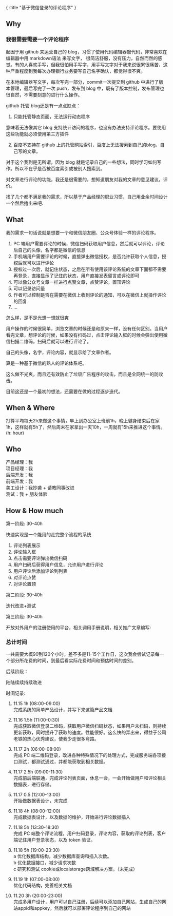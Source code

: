{
    :title "基于微信登录的评论程序"
}

## Why

### 我很需要需要一个评论程序

起因于用 github 来运营自己的 blog，习惯了使用代码编辑器敲代码，非常喜欢在编辑器中用 markdown语法 来写文字，
很简洁舒服，没有压力，自然而然的感觉。有的人喜欢手写，但我很怕用手写字，用手写文字对于我来说很累很痛苦，这种严重程度到我每次办理银行业务要写自己名字确认，都觉得很不爽。

在本地编辑器写文字，每次写完一部分，commit一次提交到 github 中进行了版本管理，最后写完了一次 push，发布到 blog 中，既有了版本控制，发布管理也很自然，不需要刻意的进行什么操作。

github 托管 blog还是有一点点缺点：

1. 只能托管静态页面，无法运行动态程序

意味着无法像其它 blog 支持统计访问的程序，也没有办法支持评论程序。要使用这些功能就必须使用第三方插件

2. 百度不支持在 github 上的托管网站索引，百度上无法搜索到自己的blog，自己写的文章。

对于这个我到是无所谓，因为 blog 就是记录自己的一些想法，同时学习如何写作。所以不在乎是否被百度索引或被别人搜索到。

对文章进行评论的功能，我还是很需要的，想知道朋友对我的文章的意见建议，评价。

找了几个都不满足我的需求，所以基于产品经理的职业习惯，自己用业余时间设计一个然后撸出来吧.

## What

我的需求一句话说就是想要一个和微信朋友圈、公众号体验一样的评论程序。

1. PC 端用户需要评论的时候，微信扫码获取用户信息，然后就可以评论，评论后自己的头像，名字都是微信的信息
2. 手机端用户需要评论的时候，直接弹出微信授权，是否允许获取个人信息，授权后就可以进行评论
3. 授权过一次后，就记住状态，之后在所有使用该评论系统的文章下面都不需要再登录，直接显示了记住的状态，用户直接发表留言或评论即可
4. 可以像公众号文章一样进行点赞文章，点赞评论，置顶评论
5. 可以记录访问量
6. 作者可以控制是否在需要在微信上收到评论的通知，可以在微信上就操作评论的回复
7. ...

怎么样，是不是光想一想就很爽

用户操作的时候很简单，浏览文章的时候还是和原来一样，没有任何区别。当用户看完文章，想评论的时候，如果没有扫码过，点击评论输入框的时候会弹出使用微信扫描二维码，扫码后就可以进行评论了。

自己的头像，名字，评论内容，就显示给了文章作者。

算是一种基于微信的熟人的评论体系吧。

这么做不光爽，而且还有效防止了垃圾广告程序的攻击，而且是全网统一的防攻击。

目前这还是一个最初的想法，还需要在做的过程逐步迭代。

## When & Where
打算平均每天2h来做这个事情，早上到办公室上班前1h，晚上健身结束后在家1h，这样就有5h了，然后周末在家拿出一天10h，一周就有15h来推进这个事情。(h: hour)

## Who

产品经理：我  
项目经理：我  
后端开发：我  
前端开发：我  
美工设计：我抄袭 + 请教同事改进  
测试：我 + 朋友体验  


## How & How much

第一阶段: 30-40h

快速实现是一个能用的走完整个流程的系统

1. 评论列表展示
2. 评论输入框
3. 点击需要评论弹出微信扫码
4. 用户扫码后获得用户信息，允许用户进行评论
5. 用户评论后添加评论到列表
6. 对评论点赞
7. 对评论置顶

第二阶段: 30-40h

迭代改进+测试

第三阶段: 30-40h

开放对外用户的注册使用的平台，相关调用手册说明，相关推广文章编写: 

### 总计时间

一共需要大概90到120个小时，差不多是11-15个工作日，这次我会尝试记录每一个部分所花费的时间，到最后看实际花费时间和预估时间的差别。

后续阶段：

陆陆续续持续改进


时间记录:  
1. 11.15 1h (08:00-09:00)  <br>
完成系统的简单产品设计，并写下来这篇产品文档

2. 11.16 1.5h (11:00-0:30)  <br>
完成获取微信登录二维码，获取用户微信扫码状态，如果用户未扫码，则持续更新获取，同时提升了获取的速度。性能很好。这么快的弄出来，得益于公司老铁的热心优秀建议，使我少走很多弯路。

3. 11.17 2h (06:00-08:00)  <br>
完成 PC 端二维码登录，改进各种特殊情况下的处理方式，完成服务端各项接口测试，都测试通过，并都能获取到相关数据。

4. 11.17 2.5h (09:00-11:30)  <br>
完成前后端联通，完成评论列表页面，休息一会，一会开始做用户和评论相关数据表，进行存储。

5. 11.17 0.5 (12:00-13:00)  <br>
开始做数据表设计，未完成

6. 11.18 4h (08:00-12:00)  <br>
完成数据表设计，以及数据的维护，开始进行评论数据插入

7. 11.18 5h (13:30-18:30)  <br>
完成 PC 端整个评论流程，用户扫码登录，评论内容，获取的评论列表，客户端记住用户登录状态，以及 token 验证。

8. 11.18 5h (19:00-23:30)  <br>
a 优化数据库结构，减少数据库查询和插入次数。   
b 优化数据接口，减少请求次数   
c 研究和测试 cookie或localstorage跨域解决方案。（未完成）  

9. 11.19 1h (07:00-08:00)  <br>
优化代码结构，完善相关文档 

9. 11.20 3h (20:00-23:00)  <br>
完成多用户设计，用户可以自己注册，后续可以添加自己网站，生成自己的网站appid和appkey，然后就可以部署评论程序到自己的网站
